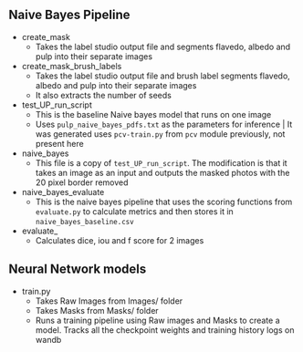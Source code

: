 ## Naive Bayes Pipeline
- create_mask
  - Takes the label studio output file and segments flavedo, albedo and pulp into their separate images
- create_mask_brush_labels
  - Takes the label studio output file and brush label segments flavedo, albedo and pulp into their separate images
  - It also extracts the number of seeds
- test_UP_run_script
  - This is the baseline Naive bayes model that runs on one image
  - Uses `pulp_naive_bayes_pdfs.txt` as the parameters for inference | It was generated uses `pcv-train.py` from `pcv` module previously, not present here
- naive_bayes
  - This file is a copy of `test_UP_run_script`. The modification is that it takes an image as an input and outputs the masked photos with the 20 pixel border removed
- naive_bayes_evaluate
  - This is the naive bayes pipeline that uses the scoring functions from `evaluate.py` to calculate metrics and then stores it in `naive_bayes_baseline.csv`
- evaluate_
  - Calculates dice, iou and f score for 2 images

## Neural Network models
- train.py
  - Takes Raw Images from Images/ folder
  - Takes Masks from Masks/ folder
  - Runs a training pipeline using Raw images and Masks to create a model. Tracks all the checkpoint weights and training history logs on wandb
